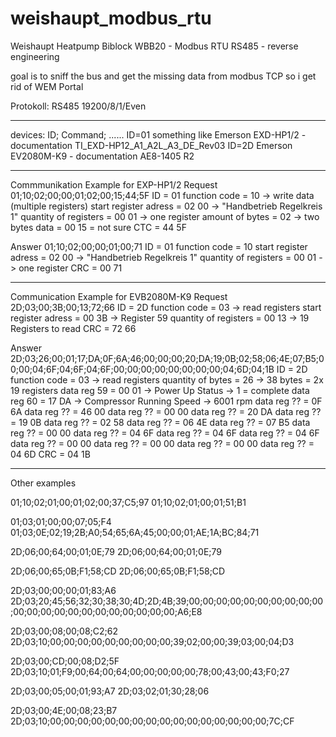 # weishaupt_modbus_rtu
Weishaupt Heatpump Biblock WBB20 - Modbus RTU RS485 - reverse engineering

goal is to sniff the bus and get the missing data from modbus TCP so i get rid of WEM Portal

Protokoll:
RS485 19200/8/1/Even

--------------------------------------

devices:
ID; Command; ......
ID=01 something like Emerson EXD-HP1/2 -documentation TI_EXD-HP12_A1_A2L_A3_DE_Rev03
ID=2D Emerson EV2080M-K9 - documentation AE8-1405 R2

--------------------------------------
Commmunikation Example for EXP-HP1/2
Request
01;10;02;00;00;01;02;00;15;44;5F
ID = 01
function code = 10 -> write data (multiple registers)
start register adress = 02 00 -> "Handbetrieb Regelkreis 1"
quantity of registers = 00 01 -> one register
amount of bytes = 02 -> two bytes
data = 00 15 = not sure
CTC = 44 5F

Answer
01;10;02;00;00;01;00;71
ID = 01
function code = 10 
start register adress = 02 00 -> "Handbetrieb Regelkreis 1"
quantity of registers = 00 01 -> one register
CRC = 00 71

--------------------------------------

Communication Example for EVB2080M-K9
Request
2D;03;00;3B;00;13;72;66
ID = 2D
function code = 03 -> read registers
start register adress = 00 3B -> Register 59
quantity of registers = 00 13 -> 19 Registers to read
CRC = 72 66

Answer
2D;03;26;00;01;17;DA;0F;6A;46;00;00;00;20;DA;19;0B;02;58;06;4E;07;B5;00;00;04;6F;04;6F;04;6F;00;00;00;00;00;00;00;00;04;6D;04;1B
ID = 2D
function code = 03 -> read registers
quantity of bytes = 26 -> 38 bytes = 2x 19 registers
data reg 59 = 00 01 -> Power Up Status -> 1 = complete
data reg 60 = 17 DA -> Compressor Running Speed -> 6001 rpm
data reg ?? = 0F 6A
data reg ?? = 46 00
data reg ?? = 00 00
data reg ?? = 20 DA
data reg ?? = 19 0B
data reg ?? = 02 58
data reg ?? = 06 4E
data reg ?? = 07 B5
data reg ?? = 00 00
data reg ?? = 04 6F
data reg ?? = 04 6F
data reg ?? = 04 6F
data reg ?? = 00 00
data reg ?? = 00 00
data reg ?? = 00 00
data reg ?? = 04 6D
CRC = 04 1B

------------------------------ 
Other examples

01;10;02;01;00;01;02;00;37;C5;97
01;10;02;01;00;01;51;B1

01;03;01;00;00;07;05;F4
01;03;0E;02;19;2B;A0;54;65;6A;45;00;00;01;AE;1A;BC;84;71

2D;06;00;64;00;01;0E;79
2D;06;00;64;00;01;0E;79

2D;06;00;65;0B;F1;58;CD
2D;06;00;65;0B;F1;58;CD

2D;03;00;00;00;01;83;A6
2D;03;20;45;56;32;30;38;30;4D;2D;4B;39;00;00;00;00;00;00;00;00;00;00;00;00;00;00;00;00;00;00;00;00;00;00;A6;E8

2D;03;00;08;00;08;C2;62
2D;03;10;00;00;00;00;00;00;00;00;00;39;02;00;00;39;03;00;04;D3

2D;03;00;CD;00;08;D2;5F
2D;03;10;01;F9;00;64;00;64;00;00;00;00;00;78;00;43;00;43;F0;27

2D;03;00;05;00;01;93;A7
2D;03;02;01;30;28;06



2D;03;00;4E;00;08;23;B7
2D;03;10;00;00;00;00;00;00;00;00;00;00;00;00;00;00;00;00;7C;CF

